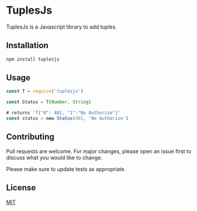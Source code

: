 # TuplesJs

TuplesJs is a Javascript library to add tuples.

## Installation

```bash
npm install tuplesjs
```

## Usage

```javascript
const T = require('tuplesjs')

const Status = T(Number, String)

# returns 'T{"0": 401, "1":"No Authorize"}'
const status = new Status(401, 'No Authorize')
```

## Contributing
Pull requests are welcome. For major changes, please open an issue first to discuss what you would like to change.

Please make sure to update tests as appropriate.

## License
[MIT](https://choosealicense.com/licenses/mit/)